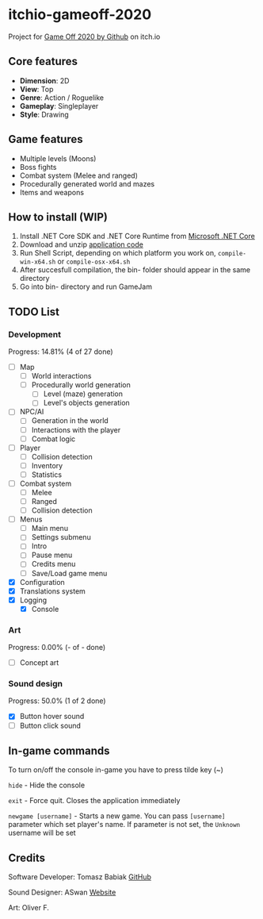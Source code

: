 # itchio-gameoff-2020

Project for [Game Off 2020 by Github](https://itch.io/jam/game-off-2020) on itch.io

## Core features

-   **Dimension**: 2D
-   **View**: Top
-   **Genre**: Action / Roguelike
-   **Gameplay**: Singleplayer
-   **Style**: Drawing

## Game features

-   Multiple levels (Moons)
-   Boss fights
-   Combat system (Melee and ranged)
-   Procedurally generated world and mazes
-   Items and weapons

## How to install (WIP)

1. Install .NET Core SDK and .NET Core Runtime from [Microsoft .NET Core](https://dotnet.microsoft.com/download/dotnet-core/3.1)
2. Download and unzip [application code](https://github.com/tombabcode/itchio-gameoff-2020/archive/main.zip)
3. Run Shell Script, depending on which platform you work on, `compile-win-x64.sh` or `compile-osx-x64.sh`
4. After succesfull compilation, the bin-<platform> folder should appear in the same directory
5. Go into bin-<platform> directory and run GameJam

## TODO List

### Development

Progress: 14.81% (4 of 27 done)

-   [ ] Map
	- [ ] World interactions
	- [ ] Procedurally world generation
		- [ ] Level (maze) generation
		- [ ] Level's objects generation
-	[ ] NPC/AI
	- [ ] Generation in the world
	- [ ] Interactions with the player
	- [ ] Combat logic
-   [ ] Player
	- [ ] Collision detection
	- [ ] Inventory
	- [ ] Statistics
-   [ ] Combat system
	- [ ] Melee
	- [ ] Ranged
	- [ ] Collision detection
-   [ ] Menus
	- [ ] Main menu
	- [ ] Settings submenu
	- [ ] Intro
	- [ ] Pause menu
	- [ ] Credits menu
	- [ ] Save/Load game menu
-   [x] Configuration
-   [x] Translations system
-   [x] Logging
	- [x] Console

### Art

Progress: 0.00% (- of - done)

-   [ ] Concept art

### Sound design

Progress: 50.0% (1 of 2 done)

-   [x] Button hover sound
-   [ ] Button click sound

## In-game commands

To turn on/off the console in-game you have to press tilde key (~)

`hide` - Hide the console

`exit` - Force quit. Closes the application immediately

`newgame [username]` - Starts a new game. You can pass `[username]` parameter which set player's name. If parameter is not set, the `Unknown` username will be set

## Credits

Software Developer: Tomasz Babiak [GitHub](https://github.com/tombabcode)

Sound Designer: ASwan [Website](https://aswan0400.wixsite.com/website-2)

Art: Oliver F.
